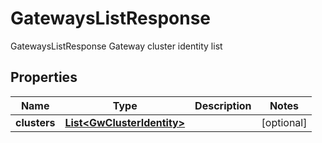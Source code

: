 

# GatewaysListResponse

GatewaysListResponse Gateway cluster identity list
## Properties

Name | Type | Description | Notes
------------ | ------------- | ------------- | -------------
**clusters** | [**List&lt;GwClusterIdentity&gt;**](GwClusterIdentity.md) |  |  [optional]



